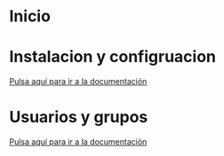 # Inicio

# Instalacion y configruacion 

[Pulsa aquí para ir a la documentación](creacion_&_configuracion.md)

# Usuarios y grupos 

[Pulsa aquí para ir a la documentación](usuarios_&_configuracion.md)